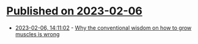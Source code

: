 # [Published on 2023-02-06](index.md)

* [2023-02-06, 14:11:02](https://news.ycombinator.com/item?id=34677471) - [Why the conventional wisdom on how to grow muscles is wrong](https://mennohenselmans.com/optimal-program-design/)
